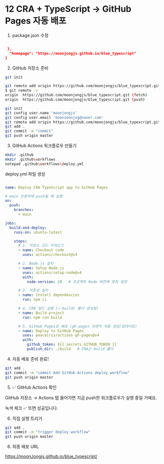 # 12 CRA + TypeScript → GitHub Pages 자동 배포
1. package.json 수정
```json

 },
  "homepage": "https://moonjongjs.github.io/blue_typescript"
}
```
2. GitHub 저장소 준비

```bash
git init

git remote add origin https://github.com/moonjongjs/blue_typescript.git
$ git remote -v
origin  https://github.com/moonjongjs/blue_typescript.git (fetch)
origin  https://github.com/moonjongjs/blue_typescript.git (push)

git init
git config user.name 'moonjongjs'
git config user.email 'moonseonjog@naver.com'
git remote add origin https://github.com/moonjongjs/blue_typescript.git
git add .
git commit -m "commit"
git push origin master

```

3. GitHub Actions 워크플로우 만들기
```bash
mkdir .github
mkdir .github\workflows
notepad .github\workflows\deploy.yml
```

deploy.yml 파일 생성
```yml

name: Deploy CRA TypeScript app to GitHub Pages

# main 브랜치에 push될 때 실행
on:
  push:
    branches:
      - main

jobs:
  build-and-deploy:
    runs-on: ubuntu-latest

    steps:
      # 1. 저장소 코드 가져오기
      - name: Checkout code
        uses: actions/checkout@v4

      # 2. Node.js 설치
      - name: Setup Node.js
        uses: actions/setup-node@v4
        with:
          node-version: 20   # 프로젝트 Node 버전에 맞춰 설정

      # 3. 의존성 설치
      - name: Install dependencies
        run: npm ci

      # 4. CRA 빌드 실행 (→ build/ 폴더 생성됨)
      - name: Build project
        run: npm run build

      # 5. GitHub Pages로 배포 (gh-pages 브랜치 자동 생성/업데이트)
      - name: Deploy to GitHub Pages
        uses: peaceiris/actions-gh-pages@v4
        with:
          github_token: ${{ secrets.GITHUB_TOKEN }}
          publish_dir: ./build   # CRA는 build 폴더

```

4. 자동 배포 준비 완료!
```bash
git add .
git commit -m "commit Add GitHub Actions deploy workflow"
git push origin master

```

5. ✅ GitHub Actions 확인

GitHub 저장소 → Actions 탭 들어가면
지금 push한 워크플로우가 실행 중일 거예요.

녹색 체크 ✅ 뜨면 성공입니다.


6. 직접 실행 트리거
```bash
git add .
git commit -m "trigger deploy workflow"
git push origin master

```

6. 최종 배포 URL

https://moonJongjs.github.io/blue_typescript/
